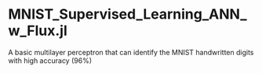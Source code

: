 # MNIST_Supervised_Learning_ANN_w_Flux.jl
A basic multilayer perceptron that can identify the MNIST handwritten digits with high accuracy (96%)
